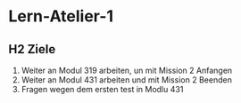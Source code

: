 # Lern-Atelier-1
## H2 Ziele
1. Weiter an Modul 319 arbeiten, un mit Mission 2 Anfangen
2. Weiter an Modul 431 arbeiten und mit Mission 2 Beenden
3. Fragen wegen dem ersten test in Modlu 431
